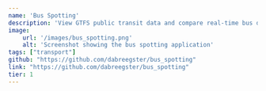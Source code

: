 ```yaml
---
name: 'Bus Spotting'
description: 'View GTFS public transit data and compare real-time bus data to idealized schedules'
image:
    url: '/images/bus_spotting.png'
    alt: 'Screenshot showing the bus spotting application'
tags: ["transport"]
github: "https://github.com/dabreegster/bus_spotting"
link: "https://github.com/dabreegster/bus_spotting"
tier: 1
---
```


